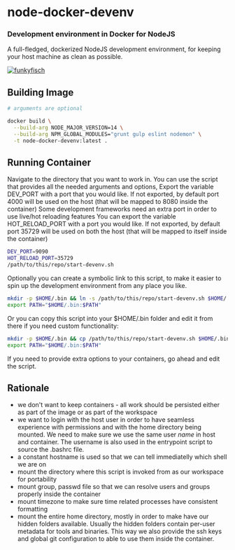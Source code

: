 # node-docker-devenv

### Development environment in Docker for NodeJS
A full-fledged, dockerized NodeJS development environment, for keeping your
host machine as clean as possible.

[![funkyfisch](https://circleci.com/gh/funkyfisch/node-docker-devenv.svg?style=shield)](https://circleci.com/gh/funkyfisch/node-docker-devenv?branch=master)

## Building Image
```bash
# arguments are optional

docker build \
  --build-arg NODE_MAJOR_VERSION=14 \
  --build-arg NPM_GLOBAL_MODULES="grunt gulp eslint nodemon" \
  -t node-docker-devenv:latest .
```

## Running Container

Navigate to the directory that you want to work in.
You can use the script that provides all the needed arguments and options,
Export the variable DEV_PORT with a port that you would like. If not exported,
by default port 4000 will be used on the host (that will be mapped to 8080 inside the container)
Some development frameworks need an extra port in order to use live/hot reloading features
You can export the variable HOT_RELOAD_PORT with a port you would like. If not exported,
by default port 35729 will be used on both the host (that will be mapped to itself inside the
container)

```bash
DEV_PORT=9090
HOT_RELOAD_PORT=35729
/path/to/this/repo/start-devenv.sh
```

Optionally you can create a symbolic link to this script, to make it easier to spin up the
development environment from any place you like.

```bash
mkdir -p $HOME/.bin && ln -s /path/to/this/repo/start-devenv.sh $HOME/.bin/nodejs-devenv
export PATH="$HOME/.bin:$PATH"
```

Or you can copy this script into your $HOME/.bin folder and edit it from there if you need custom
functionality:

```bash
mkdir -p $HOME/.bin && cp /path/to/this/repo/start-devenv.sh $HOME/.bin/nodejs-devenv
export PATH="$HOME/.bin:$PATH"
```

If you need to provide extra options to your containers, go ahead and edit the script.


## Rationale

 * we don't want to keep containers - all work should be persisted either as part of the image or as part of the workspace
 * we want to login with the host user in order to have seamless experience with permissions and with the home directory being mounted. We need to make sure we use the same user *name* in host and container.
 The username is also used in the entrypoint script to source the .bashrc file.
 * a constant hostname is used so that we can tell immediatelly which shell we are on
 * mount the directory where this script is invoked from as our workspace for portability
 * mount group, passwd file so that we can resolve users and groups properly inside the container
 * mount timezone to make sure time related processes have consistent formatting
 * mount the entire home directory, mostly in order to make have our hidden folders available. Usually the hidden folders contain per-user metadata for tools and binaries. This way we also provide the ssh keys and global git configuration to able to use them inside the container.

